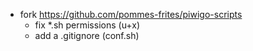 - fork https://github.com/pommes-frites/piwigo-scripts
    - fix *.sh permissions (u+x)
    - add a .gitignore (conf.sh)
 